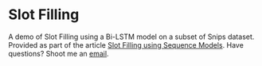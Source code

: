 # Slot Filling

A demo of Slot Filling using a Bi-LSTM model on a subset of Snips dataset.  
Provided as part of the article [Slot Filling using Sequence Models](https://medium.com/holler-developers/slot-filling-using-sequence-models-78ecd928b300). 
Have questions? Shoot me an [email](https://sites.google.com/view/deepakpandita/contact).
